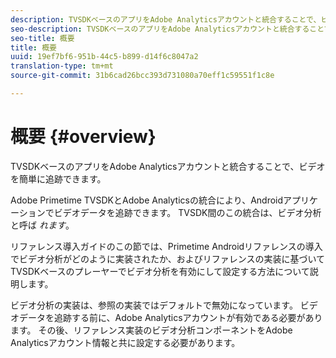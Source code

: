 ```yaml
---
description: TVSDKベースのアプリをAdobe Analyticsアカウントと統合することで、ビデオを簡単に追跡できます。
seo-description: TVSDKベースのアプリをAdobe Analyticsアカウントと統合することで、ビデオを簡単に追跡できます。
seo-title: 概要
title: 概要
uuid: 19ef7bf6-951b-44c5-b899-d14f6c8047a2
translation-type: tm+mt
source-git-commit: 31b6cad26bcc393d731080a70eff1c59551f1c8e

---
```



# 概要 {#overview}

TVSDKベースのアプリをAdobe Analyticsアカウントと統合することで、ビデオを簡単に追跡できます。

Adobe Primetime TVSDKとAdobe Analyticsの統合により、Androidアプリケーションでビデオデータを追跡できます。 TVSDK間のこの統合は、ビデオ分析と呼ば *れます*。

リファレンス導入ガイドのこの節では、Primetime Androidリファレンスの導入でビデオ分析がどのように実装されたか、およびリファレンスの実装に基づいてTVSDKベースのプレーヤーでビデオ分析を有効にして設定する方法について説明します。

ビデオ分析の実装は、参照の実装ではデフォルトで無効になっています。 ビデオデータを追跡する前に、Adobe Analyticsアカウントが有効である必要があります。 その後、リファレンス実装のビデオ分析コンポーネントをAdobe Analyticsアカウント情報と共に設定する必要があります。
